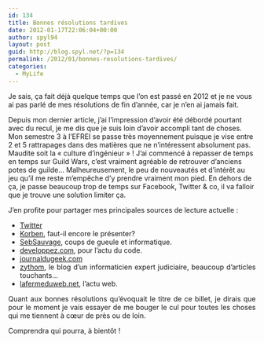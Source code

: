 ```yaml
---
id: 134
title: Bonnes résolutions tardives
date: 2012-01-17T22:06:04+00:00
author: spyl94
layout: post
guid: http://blog.spyl.net/?p=134
permalink: /2012/01/bonnes-resolutions-tardives/
categories:
  - MyLife
---
```

Je sais, ça fait déjà quelque temps que l&rsquo;on est passé en 2012 et je ne vous ai pas parlé de mes résolutions de fin d&rsquo;année, car je n&rsquo;en ai jamais fait.

Depuis mon dernier article, j&rsquo;ai l&rsquo;impression d&rsquo;avoir été débordé pourtant avec du recul, je me dis que je suis loin d&rsquo;avoir accompli tant de choses. Mon semestre 3 à l&rsquo;EFREI se passe très moyennement puisque je vise entre 2 et 5 rattrapages dans des matières que ne n&rsquo;intéressent absolument pas. Maudite soit la « culture d&rsquo;ingénieur » ! J&rsquo;ai commencé à repasser de temps en temps sur Guild Wars, c&rsquo;est vraiment agréable de retrouver d&rsquo;anciens potes de guilde&#8230; Malheureusement, le peu de nouveautés et d’intérêt au jeu qu&rsquo;il me reste m&#8217;empêche d&rsquo;y prendre vraiment mon pied. En dehors de ça, je passe beaucoup trop de temps sur Facebook, Twitter & co, il va falloir que je trouve une solution limiter ça.

J&rsquo;en profite pour partager mes principales sources de lecture actuelle :

<ul style="text-align: justify;">
  <li>
    <a href="http://twitter.com/spyl94">Twitter</a>
  </li>
  <li>
    <a href="http://korben.info//">Korben</a>, faut-il encore le présenter?
  </li>
  <li>
    <a href="http://sebsauvage.net/">SebSauvage</a>, coups de gueule et informatique.
  </li>
  <li>
    <a title="developpez.com" href="http://www.developpez.com/">developpez.com</a>, pour l&rsquo;actu du code.
  </li>
  <li>
    <a href="http://www.journaldugeek.com/">journaldugeek.com</a>
  </li>
  <li>
    <a href="http://zythom.blogspot.com/">zythom</a>, le blog d&rsquo;un informaticien expert judiciaire, beaucoup d&rsquo;articles touchants&#8230;
  </li>
  <li>
    <a href="http://www.lafermeduweb.net/">lafermeduweb.net</a>, l&rsquo;actu web.
  </li>
</ul>

<p style="text-align: justify;">
  Quant aux bonnes résolutions qu&rsquo;évoquait le titre de ce billet, je dirais que pour le moment je vais essayer de me bouger le cul pour toutes les choses qui me tiennent à cœur de près ou de loin.
</p>

Comprendra qui pourra, à bientôt !